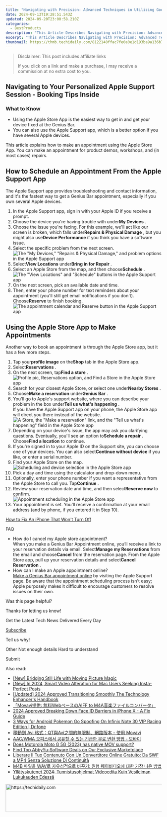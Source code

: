 ```yaml
---
title: "Navigating with Precision: Advanced Techniques in Utilizing Google Gemini"
date: 2024-09-13T19:28:51.543Z
updated: 2024-09-20T23:00:58.210Z
categories:
  - BestProducts
description: "This Article Describes Navigating with Precision: Advanced Techniques in Utilizing Google Gemini"
excerpt: "This Article Describes Navigating with Precision: Advanced Techniques in Utilizing Google Gemini"
thumbnail: https://thmb.techidaily.com/8122148ffac7fe0a0e1d193ba9a136b7cccae081b7348173d3861777fbb2c2bf.jpg
---
```


>  Disclaimer: This post includes affiliate links
>
>  If you click on a link and make a purchase, I may receive a commission at no extra cost to you.
>

## Navigating to Your Personalized Apple Support Session - Booking Tips Inside
### What to Know

* Using the Apple Store App is the easiest way to get in and get your device fixed at the Genius Bar.
* You can also use the Apple Support app, which is a better option if you have several Apple devices.

 This article explains how to make an appointment using the Apple Store App. You can make an appointment for product demos, workshops, and (in most cases) repairs.

## How to Schedule an Appointment From the Apple Support App

 The Apple Support app provides troubleshooting and contact information, and it's the fastest way to get a Genius Bar appointment, especially if you own several Apple devices.

1. In the Apple Support app, sign in with your Apple ID if you receive a prompt.
2. Choose the device you're having trouble with under**My Devices** .
3. Choose the issue you're facing. For this example, we'll act like our screen is broken, which falls under**Repairs & Physical Damage** , but you might also use**Device Performance** if you think you have a software issue.
4. Select the specific problem from the next screen.  
![The "My Devices," "Repairs & Physical Damage," and problem options in the Apple Support app](https://www.lifewire.com/thmb/UlwcbBbGGUKP7TBki_iBvOT4Dgo=/1500x0/filters:no_upscale():max_bytes(150000):strip_icc():format(webp)/Apple-Support-App-Appointment-01-26333c8d674d49e19071966928058213.jpg)
5. Select**View Locations** under**Bring in for Repair** .
6. Select an Apple Store from the map, and then choose**Schedule** .  
![The "View Locations" and "Schedule" buttons in the Apple Support app](https://www.lifewire.com/thmb/cB9ItxxAZXnwcwJmMXziGbxmnUs=/1500x0/filters:no_upscale():max_bytes(150000):strip_icc():format(webp)/Apple-Support-App-Appointment-02-2194ff8238d744b4a17213561151e3b2.jpg)
7. On the next screen, pick an available date and time.
8. Then, enter your phone number for text reminders about your appointment (you'll still get email notifications if you don't). Choose**Reserve** to finish booking.  
![The appointment calendar and Reserve button in the Apple Support app](https://www.lifewire.com/thmb/lDGmgwpBMuvG-sTPNN7bjiJtq60=/1500x0/filters:no_upscale():max_bytes(150000):strip_icc():format(webp)/Apple-Support-App-Appointment-03-d98a742dc0b547f990d2f5e7e8a30091.jpg)

## Using the Apple Store App to Make Appointments

 Another way to book an appointment is through the Apple Store app, but it has a few more steps.  

1. Tap your**profile image** on the**Shop** tab in the Apple Store app.
2. Select**Reservations** .
3. On the next screen, tap**Find a store** .  
![Profile pic, Reservations option, and Find a Store in the Apple Store app](https://www.lifewire.com/thmb/McTZyDh1dHEy4jPR7CZmGNKvI5k=/1500x0/filters:no_upscale():max_bytes(150000):strip_icc():format(webp)/Apple-Store-App-Appointment-01-9cacdcf93f3a41d3851b1a2cca991204.jpg)
4. Search for your closest Apple Store, or select one under**Nearby Stores** .
5. Choose**Make a reservation** under**Genius Bar** .
6. You'll go to Apple's support website, where you can describe your problem in the box under**Tell us what's happening** .  
 If you have the Apple Support app on your phone, the Apple Store app will direct you there instead of the website.  
![A Store, the "Make a reservation" link, and the "Tell us what's happening" field in the Apple Store app](https://www.lifewire.com/thmb/ircG1uYJS77_UHCiiZH0GISmswg=/1500x0/filters:no_upscale():max_bytes(150000):strip_icc():format(webp)/Apple-Store-App-Appointment-02-e508d0091eb04923ba10576b908d07ad.jpg)
7. Depending on your device's issue, the app may ask you clarifying questions. Eventually, you'll see an option to**Schedule a repair** . Choose**Find a location** to continue.
8. If you're signed in to your Apple ID on the Support site, you can choose one of your devices. You can also select**Continue without device** if you like, or enter a serial number.
9. Find your Apple Store on the map.  
![Scheduling and device selection in the Apple Store app](https://www.lifewire.com/thmb/19JBK9MoG4FtpkecPBA_RsEyeJ0=/1500x0/filters:no_upscale():max_bytes(150000):strip_icc():format(webp)/Apple-Store-App-Appointment-03-9d185dce717b4f6eab42ca4d444f64da.jpg)
10. Pick a day and time using the calculator and drop-down menu.
11. Optionally, enter your phone number if you want a representative from the Apple Store to call you. Tap**Continue** .
12. Review your reservation date and time, and then select**Reserve now** to confirm.  
![Appointment scheduling in the Apple Store app](https://www.lifewire.com/thmb/0DQo_2TNcmLggPBm0e9UGISsEXU=/1500x0/filters:no_upscale():max_bytes(150000):strip_icc():format(webp)/007_make-apple-store-appointment-with-app-1999600-efc9e969642f4e5886401ca69a1eba64.jpg)
13. Your appointment is set. You'll receive a confirmation at your email address (and by phone, if you entered it in Step 10).

[How to Fix An iPhone That Won't Turn Off](https://www.lifewire.com/fix-iphone-wont-turn-of-4134989)

 FAQ

* How do I cancel my Apple store appointment?  
 When you make a Genius Bar Appointment online, you’ll receive a link to your reservation details via email. Select**Manage my Reservations** from the email and choose**Cancel** from the reservation page. From the Apple Store app, pull up your reservation details and select**Cancel Reservation** .
* How can I make an Apple appointment online?  
[Make a Genius Bar appointment online](https://www.lifewire.com/how-to-make-an-apple-genius-bar-appointment-1999601) by visiting the Apple Support page. Be aware that the appointment scheduling process isn't easy; Apple purposely makes it difficult to encourage customers to resolve issues on their own.

Was this page helpful?

Thanks for letting us know!

 Get the Latest Tech News Delivered Every Day

[Subscribe](https://www.lifewire.com/#)

Tell us why!

 Other  Not enough details  Hard to understand

 Submit

<ins class="adsbygoogle"
     style="display:block"
     data-ad-format="autorelaxed"
     data-ad-client="ca-pub-7571918770474297"
     data-ad-slot="1223367746"></ins>

<ins class="adsbygoogle"
     style="display:block"
     data-ad-client="ca-pub-7571918770474297"
     data-ad-slot="8358498916"
     data-ad-format="auto"
     data-full-width-responsive="true"></ins>

<span class="atpl-alsoreadstyle">Also read:</span>
<div><ul>
<li><a href="https://extra-hints.techidaily.com/new-bridging-still-life-with-moving-picture-magic/"><u>[New] Bridging Still Life with Moving Picture Magic</u></a></li>
<li><a href="https://instagram-video-files.techidaily.com/new-in-2024-smart-video-alteration-for-mac-users-seeking-insta-perfect-posts/"><u>[New] In 2024, Smart Video Alteration for Mac Users Seeking Insta-Perfect Posts</u></a></li>
<li><a href="https://vp-tips.techidaily.com/updated-2024-approved-transitioning-smoothly-the-technology-enhancers-handbook/"><u>[Updated] 2024 Approved Transitioning Smoothly The Technology Enhancer's Handbook</u></a></li>
<li><a href="https://technical-tips.techidaily.com/movavi-webaiff-to-m4a/"><u>「Movavi提供: 無料WebベースのAIFF to M4A音楽ファイルコンバータ」</u></a></li>
<li><a href="https://extra-hints.techidaily.com/2024-approved-breaking-down-face-id-barriers-in-iphone-x-a-fix-guide/"><u>2024 Approved Breaking Down Face ID Barriers in iPhone X - A Fix Guide</u></a></li>
<li><a href="https://android-pokemon-go.techidaily.com/3-ways-for-android-pokemon-go-spoofing-on-infinix-note-30-vip-racing-edition-drfone-by-drfone-virtual-android/"><u>3 Ways for Android Pokemon Go Spoofing On Infinix Note 30 VIP Racing Edition | Dr.fone</u></a></li>
<li><a href="https://technical-tips.techidaily.com/avi-qtavi-movavi/"><u>移動到 Avi 格式：QT與Avi之間的無限制、網路版本 - 使用 Movavi</u></a></li>
<li><a href="https://technical-tips.techidaily.com/aacwma/"><u>AAC/WMA 오피스에서 공유할 수 있는 긴급한 무료 변환 방법 - 모바이</u></a></li>
<li><a href="https://phone-solutions.techidaily.com/does-motorola-moto-g-5g-2023-has-native-mov-support-by-aiseesoft-video-converter-play-mov-on-android/"><u>Does Motorola Moto G 5G (2023) has native MOV support?</u></a></li>
<li><a href="https://some-approaches.techidaily.com/find-top-abbyyu-software-deals-on-our-exclusive-marketplace/"><u>Find Top AbbyYu-Software Deals on Our Exclusive Marketplace</u></a></li>
<li><a href="https://technical-tips.techidaily.com/liberare-il-tuo-contenuto-con-un-convertitore-online-gratuito-da-swf-a-mp4-senza-soluzione-di-continuita/"><u>Liberare Il Tuo Contenuto Con Un Convertitore Online Gratuito: Da SWF a MP4 Senza Soluzione Di Continuità</u></a></li>
<li><a href="https://technical-tips.techidaily.com/m4b-wav/"><u>M4B 파일을 WAV로 자유성적으로 바꾸기: 원형 웨이비디오에 대한 가장 나은 방법</u></a></li>
<li><a href="https://technical-tips.techidaily.com/yllatyskutenet-2024-tunnistusohjelmat-videoedita-kuin-vesileiman-lukukauden-edessa/"><u>Yllätyskutenet 2024: Tunnistusohjelmat Videoedita Kuin Vesileiman Lukukauden Edessä</u></a></li>
</ul></div>

<!-- affiliate ads begin -->
<a href="https://unicoeye.pxf.io/c/5597632/2134494/18498" target="_top" id="2134494">
  <img src="//a.impactradius-go.com/display-ad/18498-2134494" border="0" alt="https://techidaily.com" width="721" height="90"/>
</a>
<img height="0" width="0" src="https://unicoeye.pxf.io/i/5597632/2134494/18498" style="position:absolute;visibility:hidden;" border="0" />
<!-- affiliate ads end -->

